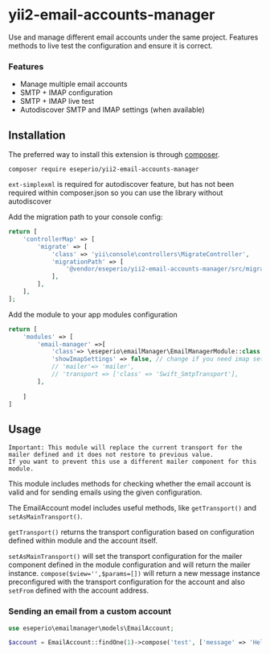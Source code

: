 # yii2-email-accounts-manager

Use and manage different email accounts under the same project.
Features methods to live test the configuration and ensure it is correct.

### Features

- Manage multiple email accounts
- SMTP + IMAP configuration
- SMTP + IMAP live test
- Autodiscover SMTP and IMAP settings (when available)

## Installation

The preferred way to install this extension is through [composer](http://getcomposer.org/download/).

`composer require eseperio/yii2-email-accounts-manager`

`ext-simplexml` is required for autodiscover feature, but has not been required within composer.json so you can use the
library without autodiscover

Add the migration path to your console config:

```php
return [
    'controllerMap' => [
        'migrate' => [
            'class' => 'yii\console\controllers\MigrateController',
            'migrationPath' => [
                '@vendor/eseperio/yii2-email-accounts-manager/src/migrations',
            ],
        ],
    ],
];
```

Add the module to your app modules configuration

```php
return [
    'modules' => [
        'email-manager' =>[
            'class'=> \eseperio\emailManager\EmailManagerModule::class,      
            'showImapSettings' => false, // change if you need imap settings to be shown,
            // 'mailer'=> 'mailer',
            // 'transport => ['class' => 'Swift_SmtpTransport'],
        ],
       
    ]
]
```

## Usage

    Important: This module will replace the current transport for the mailer defined and it does not restore to previous value. 
    If you want to prevent this use a different mailer component for this module.

This module includes methods for checking whether the email account is valid and for sending emails using the given
configuration.

The EmailAccount model includes useful methods, like `getTransport()` and `setAsMainTransport()`.

`getTransport()` returns the transport configuration based on configuration defined within module and the account
itself.

`setAsMainTransport()` will set the transport configuration for the mailer component defined in the module configuration
and will return the mailer instance.
`compose($view='',$params=[])` will return a new message instance preconfigured with the transport configuration for the
account and also `setFrom` defined with the account address.

### Sending an email from a custom account

```php
use eseperio\emailmanager\models\EmailAccount;

$account = EmailAccount::findOne(1)->compose('test', ['message' => 'Hello world!'])->setTo('someaddress@example.com')->send();
```


